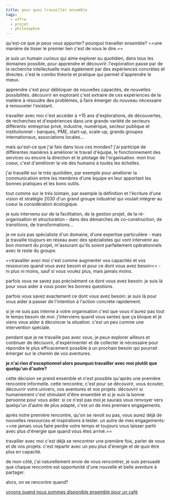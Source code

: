 ```yaml
---
title: pour quoi travailler ensemble
tags:
  - offre
  - projet
  - philosophie
---
```


qu'est-ce que je peux vous apporter? pourquoi travailler ensemble? ==une manière de tisser le premier lien c'est de vous le dire.==

je suis un humain curieux qui aime explorer au quotidien, dans tous les domaines possible, pour apprendre et découvrir. l'exploration passe par de la recherche intellectuelle mais également par des expériences concrètes et directes. c'est le combo théorie et pratique qui permet d'apprendre le mieux.

apprendre c'est pour débloquer de nouvelles capacités, de nouvelles possibilités. découvrir en explorant c'est extraire de ces expériences de la matière à résoudre des problèmes, à faire émerger du nouveau nécessaire à renouveler l'existant.

travailler avec moi c'est accéder à +15 ans d'explorations, de découvertes, de recherches et d'expériences dans une grande variété de secteurs différents: entreprise privé, industrie, numérique, secteur publique et institutionnel - banques, PME, start-up, scale-up, grands groupes internationaux, associations locales...

mais qu'est-ce que j'ai fais dans tous ces mondes? j'ai participé de différentes manières à améliorer le travail d'équipe, le fonctionnement des services ou encore la direction et le pilotage de l'organisation. mon truc coeur, c'est d'améliorer la vie des humains à toutes les échelles.

j'ai travaillé sur le très quotidien, par exemple pour améliorer la communication entre les membres d'une équipe en leur apportant les bonnes pratiques et les bons outils.

tout comme sur le très lointain, par exemple la définition et l'écriture d'une vision et stratégie 2030 d'un grand groupe industriel qui voulait intégrer au coeur la considération écologique.

je suis intervenu sur de la facilitation, de la gestion projet, de la ré-organisation et structuration - dans des démarches de co-construction, de transitions, de transformations...

je ne suis pas spécialiste d'un domaine, d'une expertise particulière - mais je travaille toujours en réseau avec des spécialistes qui vont intervenir au bon moment du projet, m'assurant qu'ils soient parfaitement opérationnels avec le reste du groupe.

==travailler avec moi c'est comme augmenter vos capacités et vos ressources quand vous avez besoin et pour ce dont vous avez besoin== - ni plus ni moins, sauf si vous voulez plus, mais jamais moins.

parfois vous ne savez pas précisément ce dont vous avez besoin: je suis là pour vous aider à vous poser les bonnes questions.

parfois vous savez exactement ce dont vous avez besoin: je suis là pour vous aider à passer de l'intention à l'action concrète rapidement.

si je ne suis pas interne à votre organisation c'est que vous n'aurez pas tout le temps besoin de moi. j'interviens quand vous sentez que ça bloque et je viens vous aider à décoincer la situation. c'est un peu comme une intervention spéciale.

pendant que je ne travaille pas avec vous, je peux explorer ailleurs et continuer de découvrir, d'expérimenter et de collecter le nécessaire pour répondre le plus efficacement possible à un prochain besoin qui pourrait émerger sur le chemin de vos aventures.

**je n'ai rien d'exceptionnel alors pourquoi travailler avec moi plutôt que quelqu'un d'autre?**

cette décision se prend ensemble et n'est possible qu'après une première rencontre informelle. cette rencontre, c'est pour se découvrir, vous écouter, découvrir votre univers, vos aventures et vos projets. découvrir si humainement c'est stimulant d'être ensemble et si je suis la bonne personne pour vous aider. si ce n'est pas moi je saurais vous renvoyer vers quelqu'un d'autre de plus adapté, c'est un de mes premiers engagements.

après notre première rencontre, qu'on se revoit ou pas, vous aurez déjà de nouvelles ressources et inspirations à tester. un autre de mes engagements: ==ne jamais vous faire perdre votre temps et toujours vous laisser partir avec plus d'énergie que quand vous êtes arrivé.==

travailler avec moi c'est déjà se rencontrer une première fois, parler de vous et de vos projets. c'est repartir avec un peu plus d'énergie et de quoi être plus en capacité.

de mon côté, j'ai naturellement envie de vous rencontrer, je suis persuadé que chaque rencontre est opportunité d'une nouvelle et belle aventure à partager.

alors, on se rencontre quand?

[voyons quand nous sommes disponible ensemble pour un café](https://calendly.com/liut)